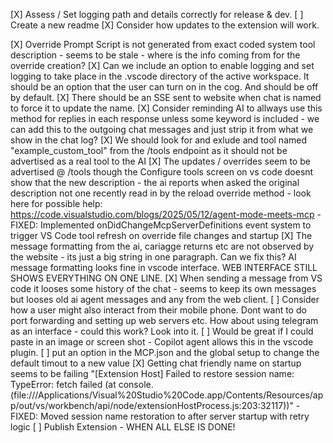 [X] Assess / Set logging path and details correctly for release & dev.
[ ] Create a new readme
[X] Consider how updates to the extension will work.

[X] Override Prompt Script is not generated from exact coded system tool description - seems to be stale - where is the info coming from for the override creation?
[X] Can we include an option to enable logging and set logging to take place in the .vscode directory of the active workspace. It should be an option that the user can turn on in the cog. And should be off by default. 
[X] There should be an SSE sent to website when chat is named to force it to update the name.
[X] Consider reminding AI to allways use this method for replies in each response unless some keyword is included - we can add this to the outgoing chat messages and just strip it from what we show in the chat log?
[X] We should look for and exlude and tool named "example_custom_tool" from the /tools endpoint as it should not be advertised as a real tool to the AI
[X] The updates / overrides seem to be advertised @ /tools though the Configure tools screen on vs code doesnt show that the new description - the ai reports when asked the original description not one recently read in by the reload override method - look here for possible help: https://code.visualstudio.com/blogs/2025/05/12/agent-mode-meets-mcp - FIXED: Implemented onDidChangeMcpServerDefinitions event system to trigger VS Code tool refresh on override file changes and startup
[X] The message formatting from the ai, cariagge returns etc are not observed by the website - its just a big string in one paragraph.  Can we fix this?  AI message formatting looks fine in vscode interface.  WEB INTERFACE STILL SHOWS EVERYTHING ON ONE LINE.
[X] When sending a message from VS code it looses some history of the chat - seems to keep its own messages but looses old ai agent messages and any from the web client.
[ ] Consider how a user might also interact from their mobile phone.  Dont want to do port forwarding and setting up web servers etc.  How about using telegram as an interface - could this work? Look into it. 
[ ] Would be great if I could paste in an image or screen shot - Copilot agent allows this in the vscode plugin.
[ ]  put an option in the MCP.json and the global setup to change the default timout to a new value
[X] Getting chat friendly name on startup seems to be failing "[Extension Host] Failed to restore session name: TypeError: fetch failed (at console.<anonymous> (file:///Applications/Visual%20Studio%20Code.app/Contents/Resources/app/out/vs/workbench/api/node/extensionHostProcess.js:203:32117))" - FIXED: Moved session name restoration to after server startup with retry logic
[ ] Publish Extension - WHEN ALL ELSE IS DONE!
